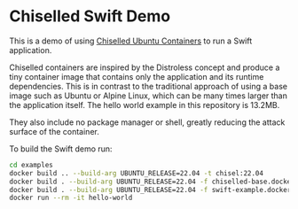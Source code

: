 # Chiselled Swift Demo

This is a demo of using [Chiselled Ubuntu Containers](https://canonical.com/blog/chiselled-containers-perfect-gift-cloud-applications) to run a Swift application.

Chiselled containers are inspired by the Distroless concept and produce a tiny container image that contains only the application and its runtime dependencies. This is in contrast to the traditional approach of using a base image such as Ubuntu or Alpine Linux, which can be many times larger than the application itself. The hello world example in this repository is 13.2MB.

They also include no package manager or shell, greatly reducing the attack surface of the container.

To build the Swift demo run:

```bash
cd examples
docker build .. --build-arg UBUNTU_RELEASE=22.04 -t chisel:22.04
docker build . --build-arg UBUNTU_RELEASE=22.04 -f chiselled-base.dockerfile -t chiselled-base:22.04
docker build . --build-arg UBUNTU_RELEASE=22.04 -f swift-example.dockerfile -t hello-world
docker run --rm -it hello-world
```